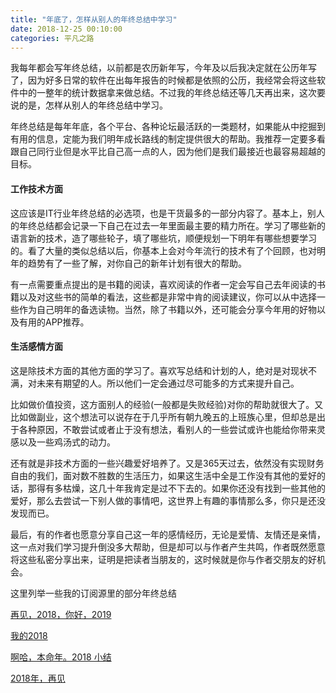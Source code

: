 ```yaml
---
title: "年底了，怎样从别人的年终总结中学习"
date: 2018-12-25 00:10:00 
categories: 平凡之路
---
```


我每年都会写年终总结，以前都是农历新年写，今年及以后我决定就在公历年写了，因为好多日常的软件在出每年报告的时候都是依照的公历，我经常会将这些软件中的一整年的统计数据拿来做总结。不过我的年终总结还等几天再出来，这次要说的是，怎样从别人的年终总结中学习。

年终总结是每年年底，各个平台、各种论坛最活跃的一类题材，如果能从中挖掘到有用的信息，定能为我们明年成长路线的制定提供很大的帮助。我推荐一定要多看跟自己同行业但是水平比自己高一点的人，因为他们是我们最接近也最容易超越的目标。

<!--more-->

#### 工作技术方面

这应该是IT行业年终总结的必选项，也是干货最多的一部分内容了。基本上，别人的年终总结都会记录一下自己在过去一年里面最主要的精力所在。学习了哪些新的语言新的技术，造了哪些轮子，填了哪些坑，顺便规划一下明年有哪些想要学习的。看了大量的类似总结以后，你基本上会对今年流行的技术有了个回顾，也对明年的趋势有了一些了解，对你自己的新年计划有很大的帮助。

有一点需要重点提出的是书籍的阅读，喜欢阅读的作者一定会写自己去年阅读的书籍以及对这些书的简单的看法，这些都是非常中肯的阅读建议，你可以从中选择一些作为自己明年的备选读物。当然，除了书籍以外，还可能会分享今年用的好物以及有用的APP推荐。

#### 生活感情方面

这是除技术方面的其他方面的学习了。喜欢写总结和计划的人，绝对是对现状不满，对未来有期望的人。所以他们一定会通过尽可能多的方式来提升自己。

比如做价值投资，这方面别人的经验(一般都是失败经验)对你的帮助就很大了。又比如做副业，这个想法可以说存在于几乎所有朝九晚五的上班族心里，但却总是出于各种原因，不敢尝试或者止于没有想法，看别人的一些尝试或许也能给你带来灵感以及一些鸡汤式的动力。

还有就是非技术方面的一些兴趣爱好培养了。又是365天过去，依然没有实现财务自由的我们，面对数不胜数的生活压力，如果这生活中全是工作没有其他的爱好的话，那得有多枯燥，这几十年我肯定是过不下去的。如果你还没有找到一些其他的爱好，那么去尝试一下别人做的事情吧，这世界上有趣的事情那么多，你只是还没发现而已。

最后，有的作者也愿意分享自己这一年的感情经历，无论是爱情、友情还是亲情，这一点对我们学习提升倒没多大帮助，但是却可以与作者产生共鸣，作者既然愿意将这些私密分享出来，证明是把读者当朋友的，这时候就是你与作者交朋友的好机会。



这里列举一些我的订阅源里的部分年终总结

[再见，2018，你好，2019](https://jiajunhuang.com/articles/2018_12_31-bye_2018_hi_2019.md.html)

[我的2018](https://juejin.im/post/5c17458a51882542026d8cd2)

[啊哈，本命年。2018 小结](https://www.jianshu.com/p/667f6b34d3b0)

[2018年，再见](https://betacat.online/posts/2018-12-24/goodbye-my-2018/)
